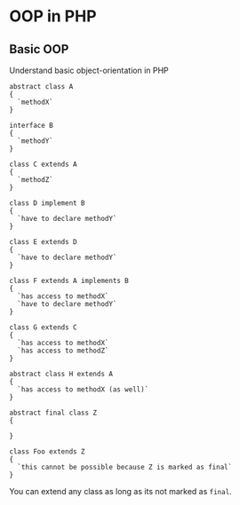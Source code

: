 # OOP in PHP

## Basic OOP
Understand basic object-orientation in PHP

```
abstract class A 
{
  `methodX`
}
```

```
interface B
{
  `methodY`
}
```

```
class C extends A
{
  `methodZ`
}
```

```
class D implement B
{
  `have to declare methodY`
}
```

```
class E extends D
{
  `have to declare methodY`
}
```

```
class F extends A implements B
{
  `has access to methodX`
  `have to declare methodY`
}
```

```
class G extends C
{
  `has access to methodX`
  `has access to methodZ`
}
```

```
abstract class H extends A 
{
  `has access to methodX (as well)`
}
```

```
abstract final class Z
{

}
```

```
class Foo extends Z 
{
  `this cannot be possible because Z is marked as final`
}
```

You can extend any class as long as its not marked as `final`.
